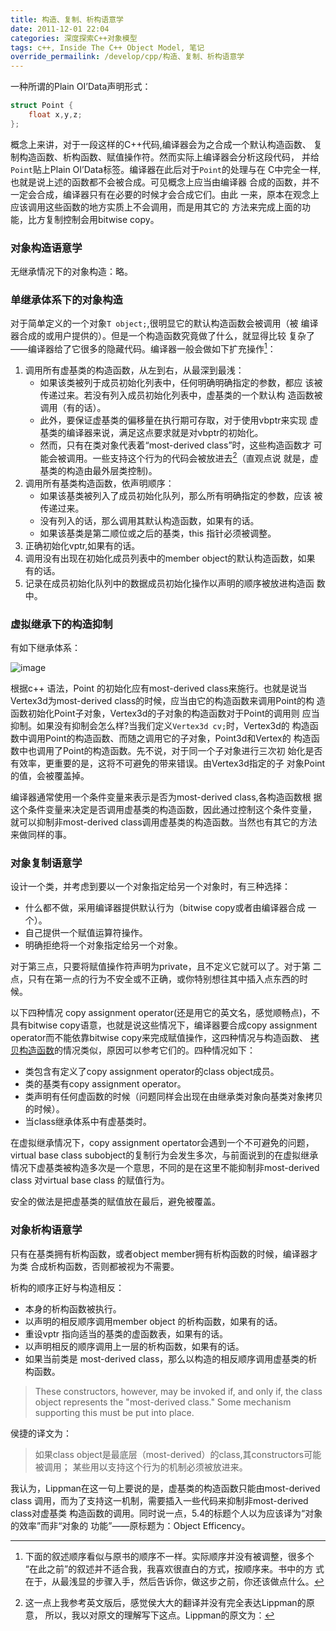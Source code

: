 ```yaml
---
title: 构造、复制、析构语意学
date: 2011-12-01 22:04
categories: 深度探索C++对象模型
tags: c++, Inside The C++ Object Model, 笔记
override_permailink: /develop/cpp/构造、复制、析构语意学
---
```


一种所谓的Plain OI’Data声明形式：

```cpp
struct Point {
    float x,y,z;
};
```

概念上来讲，对于一段这样的C++代码,编译器会为之合成一个默认构造函数、
复制构造函数、析构函数、赋值操作符。然而实际上编译器会分析这段代码，
并给`Point`贴上Plain OI’Data标签。编译器在此后对于`Point`的处理与在
C中完全一样,也就是说上述的函数都不会被合成。可见概念上应当由编译器
合成的函数，并不一定会合成，编译器只有在必要的时候才会合成它们。由此
一来，原本在观念上应该调用这些函数的地方实质上不会调用，而是用其它的
方法来完成上面的功能，比方复制控制会用bitwise copy。

### 对象构造语意学

无继承情况下的对象构造：略。

### 单继承体系下的对象构造

对于简单定义的一个对象`T object;`,很明显它的默认构造函数会被调用（被
编译器合成的或用户提供的）。但是一个构造函数究竟做了什么，就显得比较
复杂了——编译器给了它很多的隐藏代码。编译器一般会做如下扩充操作[^注1]：

1.  调用所有虚基类的构造函数，从左到右，从最深到最浅：
    -   如果该类被列于成员初始化列表中，任何明确明确指定的参数，都应
        该被传递过来。若没有列入成员初始化列表中，虚基类的一个默认构
        造函数被调用（有的话）。
    -   此外，要保证虚基类的偏移量在执行期可存取，对于使用vbptr来实现
        虚基类的编译器来说，满足这点要求就是对vbptr的初始化。
    -   然而，只有在类对象代表着“most-derived class”时，这些构造函数才
        可能会被调用。一些支持这个行为的代码会被放进去[^注2]（直观点说
        就是，虚基类的构造由最外层类控制)。
2.  调用所有基类构造函数，依声明顺序：
    -   如果该基类被列入了成员初始化队列，那么所有明确指定的参数，应该
        被传递过来。
    -   没有列入的话，那么调用其默认构造函数，如果有的话。
    -   如果该基类是第二顺位或之后的基类，this 指针必须被调整。
3.  正确初始化vptr,如果有的话。
4.  调用没有出现在初始化成员列表中的member object的默认构造函数，如果
    有的话。
5.  记录在成员初始化队列中的数据成员初始化操作以声明的顺序被放进构造函
    数中。

### 虚拟继承下的构造抑制

有如下继承体系：

![image][]

根据c++ 语法，Point 的初始化应有most-derived class来施行。也就是说当
Vertex3d为most-derived class的时候，应当由它的构造函数来调用Point的构
造函数初始化Point子对象，Vertex3d的子对象的构造函数对于Point的调用则
应当抑制。如果没有抑制会怎么样?当我们定义`Vertex3d cv;`时，Vertex3d的
构造函数中调用Point的构造函数、而随之调用它的子对象，Point3d和Vertex的
构造函数中也调用了Point的构造函数。先不说，对于同一个子对象进行三次初
始化是否有效率，更重要的是，这将不可避免的带来错误。由Vertex3d指定的子
对象Point的值，会被覆盖掉。

编译器通常使用一个条件变量来表示是否为most-derived class,各构造函数根
据这个条件变量来决定是否调用虚基类的构造函数，因此通过控制这个条件变量，
就可以抑制非most-derived class调用虚基类的构造函数。当然也有其它的方法
来做同样的事。

### 对象复制语意学

设计一个类，并考虑到要以一个对象指定给另一个对象时，有三种选择：

-   什么都不做，采用编译器提供默认行为（bitwise copy或者由编译器合成
    一个）。
-   自己提供一个赋值运算符操作。
-   明确拒绝将一个对象指定给另一个对象。

对于第三点，只要将赋值操作符声明为private，且不定义它就可以了。对于第
二点，只有在第一点的行为不安全或不正确，或你特别想往其中插入点东西的时
候。

以下四种情况 copy assignment operator(还是用它的英文名，感觉顺畅点)，不
具有bitwise copy语意，也就是说这些情况下，编译器要合成copy assignment 
operator而不能依靠bitwise copy来完成赋值操作，这四种情况与构造函数、
[拷贝构造函数][]的情况类似，原因可以参考它们的。四种情况如下：

-   类包含有定义了copy assignment operator的class object成员。
-   类的基类有copy assignment operator。
-   类声明有任何虚函数的时候（问题同样会出现在由继承类对象向基类对象拷贝
    的时候）。
-   当class继承体系中有虚基类时。

在虚拟继承情况下，copy assignment opertator会遇到一个不可避免的问题，
virtual base class subobject的复制行为会发生多次，与前面说到的在虚拟继承
情况下虚基类被构造多次是一个意思，不同的是在这里不能抑制非most-derived 
class 对virtual base class 的赋值行为。

安全的做法是把虚基类的赋值放在最后，避免被覆盖。

### 对象析构语意学

只有在基类拥有析构函数，或者object member拥有析构函数的时候，编译器才为类
合成析构函数，否则都被视为不需要。

析构的顺序正好与构造相反：

-   本身的析构函数被执行。
-   以声明的相反顺序调用member object 的析构函数，如果有的话。
-   重设vptr 指向适当的基类的虚函数表，如果有的话。
-   以声明相反的顺序调用上一层的析构函数，如果有的话。
-   如果当前类是 most-derived
    class，那么以构造的相反顺序调用虚基类的析构函数。

[image]: http://www.roading.org/images/2011-12/image_thumb.png
[拷贝构造函数]: http://www.roading.org/develop/cpp/%E6%8B%B7%E8%B4%9D%E6%9E%84%E9%80%A0%E5%87%BD%E6%95%B0%EF%BC%88copy-constuctor%EF%BC%89.html

[^注1]: 下面的叙述顺序看似与原书的顺序不一样。实际顺序并没有被调整，很多个
        “在此之前”的叙述并不适合我，我喜欢很直白的方式，按顺序来。书中的方
        式在于，从最浅显的步骤入手，然后告诉你，做这步之前，你还该做点什么。
        
[^注2]: 这一点上我参考英文版后，感觉侯大大的翻译并没有完全表达Lippman的原意，
所以，我以对原文的理解写下这点。Lippman的原文为：

> These constructors, however, may be invoked if, and only if, the class
object represents the "most-derived class." Some mechanism supporting
this must be put into place.

侯捷的译文为：

> 如果class object是最底层（most-derived）的class,其constructors可能被调用；
某些用以支持这个行为的机制必须被放进来。

我认为，Lippman在这一句上要说的是，虚基类的构造函数只能由most-derived class
调用，而为了支持这一机制，需要插入一些代码来抑制非most-derived class对虚基类
构造函数的调用。同时说一点，5.4的标题个人以为应该译为“对象的效率”而非“对象的
功能”——原标题为：Object Efficency。

